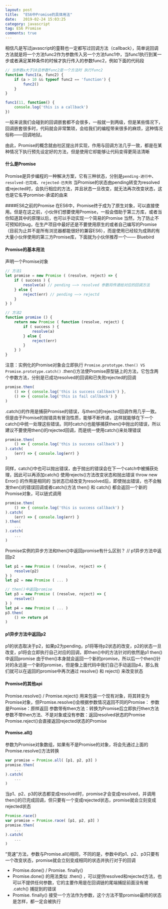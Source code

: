 ```yaml
---
layout: post
title:  "ES6中Promise的具体用法"
date:   2019-02-24 15:03:25
category: javascript
tag: ES6 Promise
comments: true
---
```


相信凡是写过javascript的童鞋也一定都写过回调方法（callback），简单说回调方法就是将一个方法func2作为参数传入另一个方法func1中，当func1执行到某一步或者满足某种条件的时候才执行传入的参数func2，例如下面的代码段

``` javascript
// 当参数a大于10且参数func2是一个方法时 执行func2
function func1(a, func2) {
    if (a > 10 && typeof func2 == 'function') {
        func2()
    }
}

func1(11, function() {
    console.log('this is a callback')
})
```

一般来说我们会碰到的回调嵌套都不会很多，一般就一到两级，但是某些情况下，回调嵌套很多时，代码就会非常繁琐，会给我们的编程带来很多的麻烦，这种情况俗称——回调地狱。

由此，Promise的概念就由社区提出并实现，作用与回调方法几乎一致，都是在某种情况下执行预先设定好的方法，但是使用它却能够让代码变得更简洁清晰

#### 什么是Promise
Promise是异步编程的一种解决方案，它有三种状态，分别是`pending-进行中`、`resolved-已完成`、`rejected-已失败`
当Promise的状态由pending转变为resolved或rejected时，会执行相应的方法，并且状态一旦改变，就无法再次改变状态，这也是它名字promise-承诺的由来

####ES6之前的Promise
在ES6中，Promise终于成为了原生对象，可以直接使用。但是在这之前，小伙伴们想要使用Promise，一般会借助于第三方库，或者当你知道其中的原理以后，也可以手动实现一个简易的Promise
当然，为了防止不可预知的bug，在生产项目中最好还是不要使用原生的或者自己编写的Promise（目前为止并不是所有浏览器都能很好的兼容ES6），而是使用已经较为成熟的有大量小伙伴使用的第三方Promise库，下面就为小伙伴推荐一个—— Bluebird
#### Promise的基本用法
声明一个Promise对象

``` javascript
// 方法1
let promise = new Promise ( (resolve, reject) => {
    if ( success ) {
        resolve(a) // pending ——> resolved 参数将传递给对应的回调方法
    } else {
        reject(err) // pending ——> rejectd
    }
} )

// 方法2
function promise () {
    return new Promise ( function (resolve, reject) {
        if ( success ) {
            resolve(a)
        } else {
            reject(err)
        }
    } )
}
```

注意：实例化的Promise对象会立即执行
`Promise.prototype.then() VS Promise.prototype.catch()`
.then()方法使Promise原型链上的方法，它包含两个参数方法，分别是已成功resolved的回调和已失败rejected的回调

``` javascript
promise.then(
    () => { console.log('this is success callback') },
    () => { console.log('this is fail callback') }
)
```

.catch()的作用是捕获Promise的错误，与then()的rejected回调作用几乎一致。但是由于Promise的抛错具有冒泡性质，能够不断传递，这样就能够在下一个catch()中统一处理这些错误。同时catch()也能够捕获then()中抛出的错误，所以建议不要使用then()的rejected回调，而是统一使用catch()来处理错误

``` javascript
promise.then(
    () => { console.log('this is success callback') }
).catch(
    (err) => { console.log(err) }
)
```

同样，catch()中也可以抛出错误，由于抛出的错误会在下一个catch中被捕获处理，因此可以再添加catch()
使用rejects()方法改变状态和抛出错误 throw new Error() 的作用是相同的
当状态已经改变为resolved后，即使抛出错误，也不会触发then()的错误回调或者catch()方法
then() 和 catch() 都会返回一个新的Promise对象，可以链式调用

``` javascript
promise.then(
    () => { console.log('this is success callback') }
).catch(
    (err) => { console.log(err) }
).then(
    ...
).catch(
    ...
)
```

Promise实例的异步方法和then()中返回promise有什么区别？
// p1异步方法中返回p2

``` javascript
let p1 = new Promise ( (resolve, reject) => {
    resolve(p2)
} )
let p2 = new Promise ( ... )

// then()中返回promise
let p3 = new Promise ( (resolve, reject) => {
    resolve()
} )
let p4 = new Promise ( ... )
p3.then(
    () => return p4
)
```

#### p1异步方法中返回p2
p1的状态取决于p2，如果p2为pending，p1将等待p2状态的改变，p2的状态一旦改变，p1将会立即执行自己对应的回调，即then()中的方法针对的依然是p1
then()中返回promise
由于then()本身就会返回一个新的promise，所以后一个then()针对的永远是一个新的promise，但是像上面代码中我们自己手动返回p4，那么我们就可以在返回的promise中再次通过 resolve() 和 reject() 来改变状态

#### Promise的其他api
Promise.resolve() / Promise.reject()
用来包装一个现有对象，将其转变为Promise对象，但Promise.resolve()会根据参数情况返回不同的Promise：
参数是Promise：原样返回
参数带有then方法：转换为Promise后立即执行then方法
参数不带then方法、不是对象或没有参数：返回resolved状态的Promise
Promise.reject()会直接返回rejected状态的Promise

#### Promise.all()
参数为Promise对象数组，如果有不是Promise的对象，将会先通过上面的Promise.resolve()方法转换
``` javascript
var promise = Promise.all( [p1, p2, p3] )
promise.then(
    ...
).catch(
    ...
)
```

当p1、p2、p3的状态都变成resolved时，promise才会变成resolved，并调用then()的已完成回调，但只要有一个变成rejected状态，promise就会立刻变成rejected状态

``` javascript
Promise.race()
var promise = Promise.race( [p1, p2, p3] )
promise.then(
    ...
).catch(
    ...
)
```

“竞速”方法，参数与Promise.all()相同，不同的是，参数中的p1、p2、p3只要有一个改变状态，promise就会立刻变成相同的状态并执行对于的回调
* Promise.done() / Promise. finally()
* Promise.done() 的用法类似 .then() ，可以提供resolved和rejected方法，也可以不提供任何参数，它的主要作用是在回调链的尾端捕捉前面没有被 .catch() 捕捉到的错误
* Promise. finally() 接受一个方法作为参数，这个方法不管promise最终的状态是怎样，都一定会被执行